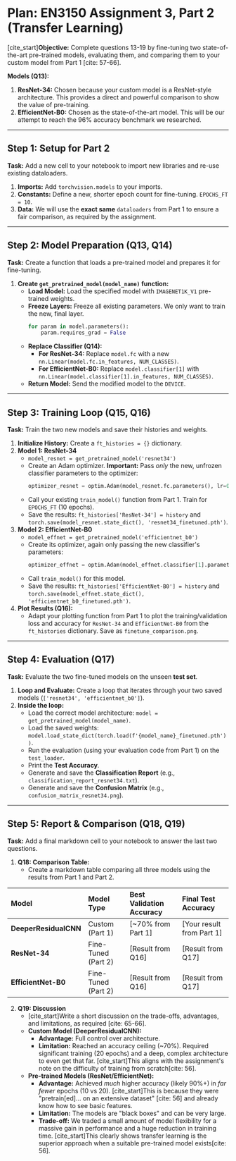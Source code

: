 # Plan: EN3150 Assignment 3, Part 2 (Transfer Learning)

[cite_start]**Objective:** Complete questions 13-19 by fine-tuning two state-of-the-art pre-trained models, evaluating them, and comparing them to your custom model from Part 1 [cite: 57-66].

**Models (Q13):**
1.  **ResNet-34:** Chosen because your custom model is a ResNet-style architecture. This provides a direct and powerful comparison to show the value of pre-training.
2.  **EfficientNet-B0:** Chosen as the state-of-the-art model. This will be our attempt to reach the 96% accuracy benchmark we researched.

---

## Step 1: Setup for Part 2

**Task:** Add a new cell to your notebook to import new libraries and re-use existing dataloaders.

1.  **Imports:** Add `torchvision.models` to your imports.
2.  **Constants:** Define a new, shorter epoch count for fine-tuning. `EPOCHS_FT = 10`.
3.  **Data:** We will use the **exact same** `dataloaders` from Part 1 to ensure a fair comparison, as required by the assignment.

---

## Step 2: Model Preparation (Q13, Q14)

**Task:** Create a function that loads a pre-trained model and prepares it for fine-tuning.

1.  **Create `get_pretrained_model(model_name)` function:**
    * **Load Model:** Load the specified model with `IMAGENET1K_V1` pre-trained weights.
    * **Freeze Layers:** Freeze all existing parameters. We only want to train the new, final layer.
        ```python
        for param in model.parameters():
            param.requires_grad = False
        ```
    * **Replace Classifier (Q14):**
        * **For ResNet-34:** Replace `model.fc` with a new `nn.Linear(model.fc.in_features, NUM_CLASSES)`.
        * **For EfficientNet-B0:** Replace `model.classifier[1]` with `nn.Linear(model.classifier[1].in_features, NUM_CLASSES)`.
    * **Return Model:** Send the modified model to the `DEVICE`.

---

## Step 3: Training Loop (Q15, Q16)

**Task:** Train the two new models and save their histories and weights.

1.  **Initialize History:** Create a `ft_histories = {}` dictionary.
2.  **Model 1: ResNet-34**
    * `model_resnet = get_pretrained_model('resnet34')`
    * Create an Adam optimizer. **Important:** Pass *only* the new, unfrozen classifier parameters to the optimizer:
        ```python
        optimizer_resnet = optim.Adam(model_resnet.fc.parameters(), lr=0.001)
        ```
    * Call your existing `train_model()` function from Part 1. Train for `EPOCHS_FT` (10 epochs).
    * Save the results: `ft_histories['ResNet-34'] = history` and `torch.save(model_resnet.state_dict(), 'resnet34_finetuned.pth')`.
3.  **Model 2: EfficientNet-B0**
    * `model_effnet = get_pretrained_model('efficientnet_b0')`
    * Create its optimizer, again only passing the new classifier's parameters:
        ```python
        optimizer_effnet = optim.Adam(model_effnet.classifier[1].parameters(), lr=0.001)
        ```
    * Call `train_model()` for this model.
    * Save the results: `ft_histories['EfficientNet-B0'] = history` and `torch.save(model_effnet.state_dict(), 'efficientnet_b0_finetuned.pth')`.
4.  **Plot Results (Q16):**
    * Adapt your plotting function from Part 1 to plot the training/validation loss and accuracy for `ResNet-34` and `EfficientNet-B0` from the `ft_histories` dictionary. Save as `finetune_comparison.png`.

---

## Step 4: Evaluation (Q17)

**Task:** Evaluate the two fine-tuned models on the unseen **test set**.

1.  **Loop and Evaluate:** Create a loop that iterates through your two saved models (`['resnet34', 'efficientnet_b0']`).
2.  **Inside the loop:**
    * Load the correct model architecture: `model = get_pretrained_model(model_name)`.
    * Load the saved weights: `model.load_state_dict(torch.load(f'{model_name}_finetuned.pth'))`.
    * Run the evaluation (using your evaluation code from Part 1) on the `test_loader`.
    * Print the **Test Accuracy**.
    * Generate and save the **Classification Report** (e.g., `classification_report_resnet34.txt`).
    * Generate and save the **Confusion Matrix** (e.g., `confusion_matrix_resnet34.png`).

---

## Step 5: Report & Comparison (Q18, Q19)

**Task:** Add a final markdown cell to your notebook to answer the last two questions.

1.  **Q18: Comparison Table:**
    * Create a markdown table comparing all three models using the results from Part 1 and Part 2.

| Model | Model Type | Best Validation Accuracy | Final Test Accuracy |
| :--- | :--- | :--- | :--- |
| **DeeperResidualCNN** | Custom (Part 1) | [~70% from Part 1] | [Your result from Part 1] |
| **ResNet-34** | Fine-Tuned (Part 2) | [Result from Q16] | [Result from Q17] |
| **EfficientNet-B0**| Fine-Tuned (Part 2) | [Result from Q16] | [Result from Q17] |

2.  **Q19: Discussion**
    * [cite_start]Write a short discussion on the trade-offs, advantages, and limitations, as required [cite: 65-66].
    * **Custom Model (DeeperResidualCNN):**
        * **Advantage:** Full control over architecture.
        * **Limitation:** Reached an accuracy ceiling (~70%). Required significant training (20 epochs) and a deep, complex architecture to even get that far. [cite_start]This aligns with the assignment's note on the difficulty of training from scratch[cite: 56].
    * **Pre-trained Models (ResNet/EfficientNet):**
        * **Advantage:** Achieved *much* higher accuracy (likely 90%+) in *far fewer* epochs (10 vs 20). [cite_start]This is because they were "pretrain[ed]... on an extensive dataset" [cite: 56] and already know how to see basic features.
        * **Limitation:** The models are "black boxes" and can be very large.
        * **Trade-off:** We traded a small amount of model flexibility for a massive gain in performance and a huge reduction in training time. [cite_start]This clearly shows transfer learning is the superior approach when a suitable pre-trained model exists[cite: 56].